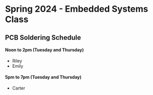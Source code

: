 # Spring 2024 - Embedded Systems Class
## PCB Soldering Schedule

#### Noon to 2pm (Tuesday and Thursday)
- Riley
- Emily

#### 5pm to 7pm (Tuesday and Thursday)
- Carter
